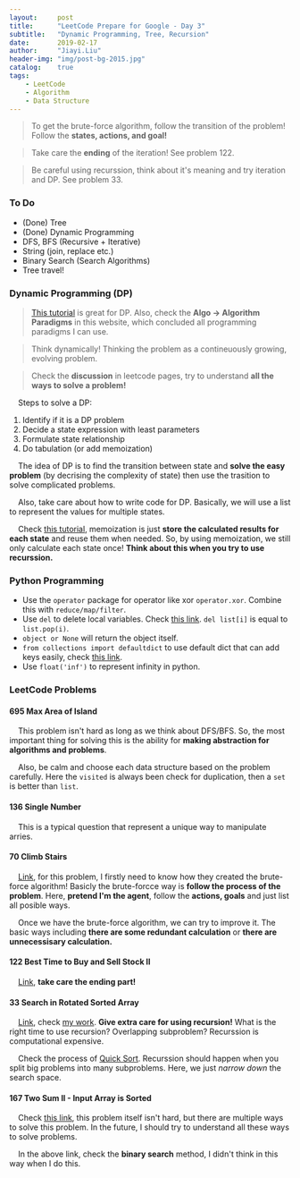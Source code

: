 ```yaml
---
layout:     post
title:      "LeetCode Prepare for Google - Day 3"
subtitle:   "Dynamic Programming, Tree, Recursion"
date:       2019-02-17
author:     "Jiayi.Liu"
header-img: "img/post-bg-2015.jpg"
catalog: 	true
tags:
    - LeetCode
    - Algorithm
    - Data Structure
---
```


> To get the brute-force algorithm, follow the transition of the problem! Follow the **states, actions, and goal!**

> Take care the **ending** of the iteration! See problem 122.

> Be careful using recurssion, think about it's meaning and try iteration and DP. See problem 33.

### To Do 
* (Done) Tree
* (Done) Dynamic Programming
* DFS, BFS (Recursive + Iterative)
* String (join, replace etc.)
* Binary Search (Search Algorithms)
* Tree travel!

### Dynamic Programming (DP)

> [This tutorial](https://www.geeksforgeeks.org/solve-dynamic-programming-problem/) is great for DP. Also, check the **Algo -> Algorithm Paradigms** in this website, which concluded all programming paradigms I can use.

> Think dynamically! Thinking the problem as a contineuously growing, evolving problem.

> Check the **discussion** in leetcode pages, try to understand **all the ways to solve a problem!**

&nbsp;&nbsp;&nbsp;&nbsp;Steps to solve a DP:

1.	Identify if it is a DP problem
2.	Decide a state expression with 
   least parameters
3.	Formulate state relationship    
4.	Do tabulation (or add memoization)

&nbsp;&nbsp;&nbsp;&nbsp;The idea of DP is to find the transition between state and **solve the easy problem** (by decrising the complexity of state) then use the trasition to solve complicated problems.

&nbsp;&nbsp;&nbsp;&nbsp;Also, take care about how to write code for DP. Basically, we will use a list to represent the values for multiple states.

&nbsp;&nbsp;&nbsp;&nbsp;Check [this tutorial](), memoization is just **store the calculated results for each state** and reuse them when needed. So, by using memoization, we still only calculate each state once! **Think about this when you try to use recurssion.**

### Python Programming

* Use the `operator` package for operator like xor `operator.xor`. Combine this with `reduce/map/filter`.
* Use `del` to delete local variables. Check [this link](https://stackoverflow.com/questions/6146963/when-is-del-useful-in-python). `del list[i]` is equal to `list.pop(i)`.
* `object or None` will return the object itself.
* `from collections import defaultdict` to use default dict that can add keys easily, check [this link](https://stackoverflow.com/questions/5900578/how-does-collections-defaultdict-work).
* Use `float('inf')` to represent infinity in python.

### LeetCode Problems

#### 695 Max Area of Island

&nbsp;&nbsp;&nbsp;&nbsp;This problem isn't hard as long as we think about DFS/BFS. So, the most important thing for solving this is the ability for **making abstraction for algorithms and problems**.

&nbsp;&nbsp;&nbsp;&nbsp;Also, be calm and choose each data structure based on the problem carefully. Here the `visited` is always been check for duplication, then a `set` is better than `list`.

#### 136 Single Number

&nbsp;&nbsp;&nbsp;&nbsp;This is a typical question that represent a unique way to manipulate arries.

#### 70 Climb Stairs

&nbsp;&nbsp;&nbsp;&nbsp;[Link](https://github.com/Jiayi666/LeetCode/blob/master/Python/climbing-stairs.py), for this problem, I firstly need to know how they created the brute-force algorithm! Basicly the brute-forcce way is **follow the process of the problem**. Here, **pretend I'm the agent**, follow the **actions, goals** and just list all posible ways.

&nbsp;&nbsp;&nbsp;&nbsp;Once we have the brute-force algorithm, we can try to improve it. The basic ways including **there are some redundant calculation** or **there are unnecessisary calculation.**

#### 122 Best Time to Buy and Sell Stock II

&nbsp;&nbsp;&nbsp;&nbsp;[Link](), **take care the ending part!**

#### 33 Search in Rotated Sorted Array

&nbsp;&nbsp;&nbsp;&nbsp;[Link](https://github.com/Jiayi666/LeetCode/blob/master/Python/search-in-rotated-sorted-array.py), check [my work](https://leetcode.com/problems/search-in-rotated-sorted-array/). **Give extra care for using recursion!** What is the right time to use recursion? Overlapping subproblem? Recurssion is computational expensive.

&nbsp;&nbsp;&nbsp;&nbsp;Check the process of [Quick Sort](https://www.geeksforgeeks.org/quick-sort/). Recurssion should happen when you split big problems into many subproblems. Here, we just *narrow down* the search space.

#### 167 Two Sum II - Input Array is Sorted

&nbsp;&nbsp;&nbsp;&nbsp;Check [this link](https://leetcode.com/problems/two-sum-ii-input-array-is-sorted/discuss/51249/Python-different-solutions-(two-pointer-dictionary-binary-search).), this problem itself isn't hard, but there are multiple ways to solve this problem. In the future, I should try to understand all these ways to solve problems.

&nbsp;&nbsp;&nbsp;&nbsp;In the above link, check the **binary search** method, I didn't think in this way when I do this.